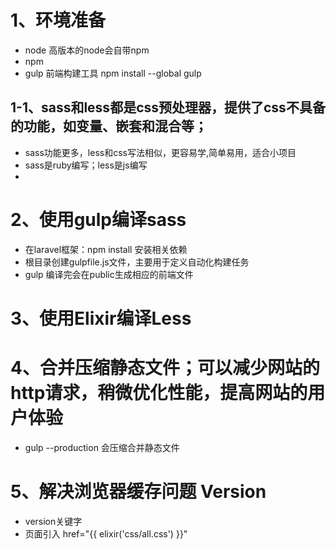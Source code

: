 # 1、环境准备
- node 高版本的node会自带npm
- npm
- gulp 前端构建工具  npm install --global gulp

## 1-1、sass和less都是css预处理器，提供了css不具备的功能，如变量、嵌套和混合等；
- sass功能更多，less和css写法相似，更容易学,简单易用，适合小项目
- sass是ruby编写；less是js编写
- 

# 2、使用gulp编译sass
- 在laravel框架：npm install 安装相关依赖
- 根目录创建gulpfile.js文件，主要用于定义自动化构建任务
- gulp 编译完会在public生成相应的前端文件

# 3、使用Elixir编译Less

# 4、合并压缩静态文件；可以减少网站的http请求，稍微优化性能，提高网站的用户体验
- gulp --production 会压缩合并静态文件 

# 5、解决浏览器缓存问题 Version
- version关键字
- 页面引入 href="{{ elixir('css/all.css') }}"

